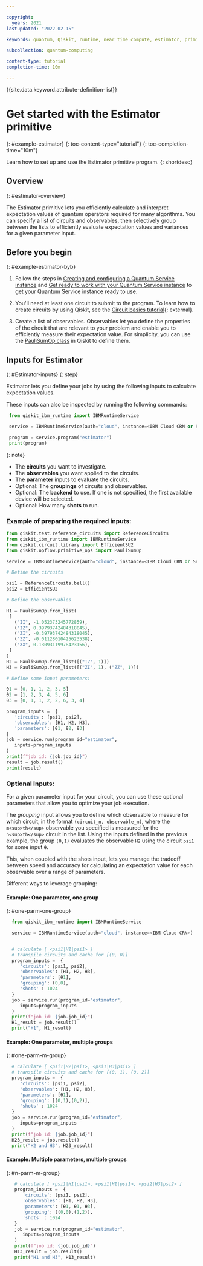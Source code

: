 ```yaml
---

copyright:
  years: 2021
lastupdated: "2022-02-15"

keywords: quantum, Qiskit, runtime, near time compute, estimator, primitive

subcollection: quantum-computing

content-type: tutorial
completion-time: 10m

---
```


{{site.data.keyword.attribute-definition-list}}

# Get started with the Estimator primitive
{: #example-estimator}
{: toc-content-type="tutorial"}
{: toc-completion-time="10m"}

Learn how to set up and use the Estimator primitive program.
{: shortdesc}

## Overview
{: #estimator-overview}

The Estimator primitive lets you efficiently calculate and interpret expectation values of quantum operators required for many algorithms. You can specify a list of circuits and observables, then selectively group between the lists to efficiently evaluate expectation values and variances for a given parameter input.  


## Before you begin
{: #example-estimator-byb}

1. Follow the steps in [Creating and configuring a Quantum Service instance](/docs/quantum-computing?topic=quantum-computing-gettingstarted) and [Get ready to work with your Quantum Service instance](/docs/quantum-computing?topic=quantum-computing-access) to get your Quantum Service instance ready to use.

2. You'll need at least one circuit to submit to the program. To learn how to create circuits by using Qiskit, see the [Circuit basics tutorial](https://qiskit.org/documentation/tutorials/circuits/01_circuit_basics.html){: external}.

3. Create a list of observables. Observables let you define the properties of the circuit that are relevant to your problem and enable you to efficiently measure their expectation value. For simplicity, you can use the [PauliSumOp class](https://qiskit.org/documentation/stubs/qiskit.opflow.primitive_ops.html#module-qiskit.opflow.primitive_ops) in Qiskit to define them.

## Inputs for Estimator
{: #Estimator-inputs}
{: step}

Estimator lets you define your jobs by using the following inputs to calculate expectation values.

These inputs can also be inspected by running the following commands:

  ```Python
   from qiskit_ibm_runtime import IBMRuntimeService

   service = IBMRuntimeService(auth="cloud", instance=<IBM Cloud CRN or Service Name>)

   program = service.program("estimator")
   print(program)
  ```
  {: note}


* The **circuits** you want to investigate.
* The **observables** you want applied to the circuits.
* The **parameter** inputs to evaluate the circuits.
* Optional: The **groupings** of circuits and observables.
* Optional: The **backend** to use.  If one is not specified, the first available device will be selected.
* Optional: How many **shots** to run.

### Example of preparing the required inputs:

   ```Python
   from qiskit.test.reference_circuits import ReferenceCircuits
   from qiskit_ibm_runtime import IBMRuntimeService
   from qiskit.circuit.library import EfficientSU2
   from qiskit.opflow.primitive_ops import PauliSumOp

   service = IBMRuntimeService(auth="cloud", instance=<IBM Cloud CRN or Service Name>)

   # Define the circuits

   psi1 = ReferenceCircuits.bell()
   psi2 = EfficientSU2

   # Define the observables

   H1 = PauliSumOp.from_list(
    [
      ("II", -1.052373245772859),
      ("IZ", 0.39793742484318045),
      ("ZI", -0.39793742484318045),
      ("ZZ", -0.01128010425623538),
      ("XX", 0.18093119978423156),
    ]
   )
   H2 = PauliSumOp.from_list([("IZ", 1)])
   H3 = PauliSumOp.from_list([("ZI", 1), ("ZZ", 1)])

   # Define some input parameters:

   θ1 = [0, 1, 1, 2, 3, 5]
   θ2 = [1, 2, 3, 4, 5, 6]
   θ3 = [0, 1, 1, 2, 2, 6, 3, 4]

   program_inputs =  {
      'circuits': [psi1, psi2],
      'observables': [H1, H2, H3],
      'parameters': [θ1, θ2, θ3]
   }
   job = service.run(program_id="estimator",
      inputs=program_inputs
   )
   print(f"job id: {job.job_id}")
   result = job.result()
   print(result)

   ```

### Optional Inputs:

For a given parameter input for your circuit, you can use these optional parameters that allow you to optimize your job execution.

The *grouping* input allows you to define which observable to measure for which circuit, in the format `(circuit_n, observable_m)`, where the `m<sup>th</sup>` observable you specified is measured for the `n<sup>th</sup>` circuit in the list. Using the inputs defined in the previous example, the group `(0,1)` evaluates the observable `H2` using the circuit `psi1` for some input `θ`.

This, when coupled with the shots input, lets you manage the tradeoff between speed and accuracy for calculating an expectation value for each observable over a range of parameters.

Different ways to leverage grouping:

#### Example: One parameter, one group
{: #one-parm-one-group}

 ```python
   from qiskit_ibm_runtime import IBMRuntimeService

   service = IBMRuntimeService(auth="cloud", instance=<IBM Cloud CRN>)


   # calculate [ <psi1|H1|psi1> ]
   # transpile circuits and cache for [(0, 0)]
   program_inputs =  {
      'circuits': [psi1, psi2],
      'observables': [H1, H2, H3],
      'parameters': [θ1],
      'grouping': (0,0),
      'shots' : 1024
   }
   job = service.run(program_id="estimator",
      inputs=program_inputs
   )
   print(f"job id: {job.job_id}")
   H1_result = job.result()
   print("H1", H1_result)

 ```

#### Example: One parameter, multiple groups
{: #one-parm-m-group}

 ```python
   # calculate [ <psi1|H2|psi1>, <psi1|H3|psi1> ]
   # transpile circuits and cache for [(0, 1), (0, 2)]
   program_inputs =  {
      'circuits': [psi1, psi2],
      'observables': [H1, H2, H3],
      'parameters': [θ1],
      'grouping': [(0,1),(0,2)],
      'shots' : 1024
   }
   job = service.run(program_id="estimator",
      inputs=program_inputs
   )
   print(f"job id: {job.job_id}")
   H23_result = job.result()
   print("H2 and H3", H23_result)
 ```

#### Example: Multiple parameters, multiple groups
{: #n-parm-m-group}

```python
   # calculate [ <psi1|H1|psi1>, <psi1|H1|psi1>, <psi2|H3|psi2> ]
   program_inputs =  {
      'circuits': [psi1, psi2],
      'observables': [H1, H2, H3],
      'parameters': [θ1, θ1, θ3],
      'grouping': [(0,0),(1,2)],
      'shots' : 1024
   }
   job = service.run(program_id="estimator",
      inputs=program_inputs
   )
   print(f"job id: {job.job_id}")
   H13_result = job.result()
   print("H1 and H3", H13_result)
 ```
